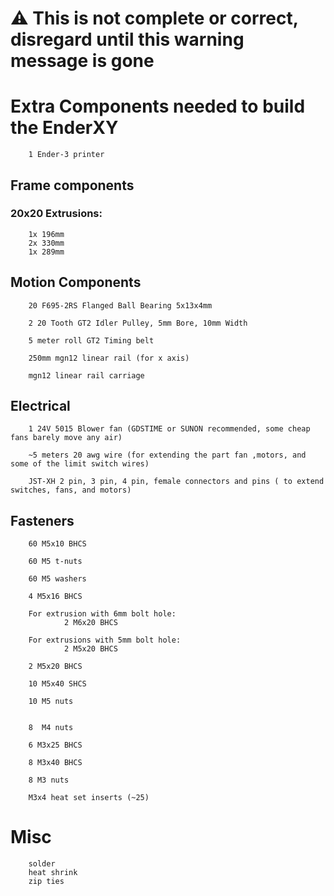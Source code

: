 # ⚠️ This is not complete or correct, disregard until this warning message is gone

# Extra Components needed to build the EnderXY

        1 Ender-3 printer

## Frame components 
### 20x20 Extrusions:
        1x 196mm
        2x 330mm
        1x 289mm

## Motion Components

        20 F695-2RS Flanged Ball Bearing 5x13x4mm
        
        2 20 Tooth GT2 Idler Pulley, 5mm Bore, 10mm Width

        5 meter roll GT2 Timing belt

        250mm mgn12 linear rail (for x axis)
        
        mgn12 linear rail carriage

## Electrical

        1 24V 5015 Blower fan (GDSTIME or SUNON recommended, some cheap fans barely move any air)

        ~5 meters 20 awg wire (for extending the part fan ,motors, and some of the limit switch wires)

        JST-XH 2 pin, 3 pin, 4 pin, female connectors and pins ( to extend switches, fans, and motors)

## Fasteners

        60 M5x10 BHCS

        60 M5 t-nuts
        
        60 M5 washers
        
        4 M5x16 BHCS

        For extrusion with 6mm bolt hole:
                2 M6x20 BHCS 

        For extrusions with 5mm bolt hole:
                2 M5x20 BHCS 

        2 M5x20 BHCS

        10 M5x40 SHCS

        10 M5 nuts


        8  M4 nuts

        6 M3x25 BHCS

        8 M3x40 BHCS

        8 M3 nuts

        M3x4 heat set inserts (~25)
# Misc
        
        solder
        heat shrink
        zip ties
      
        

